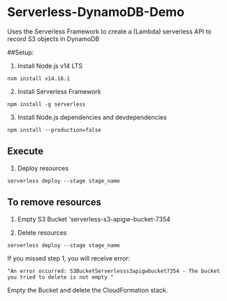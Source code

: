 # Serverless-DynamoDB-Demo
Uses the Serverless Framework to create a (Lambda) serverless API to record S3 objects in DynamoDB

##Setup:

1) Install Node.js v14 LTS
```console
nvm install v14.16.1
```

2) Install Serverless Framework
```console
npm install -g serverless
```

3) Install Node.js dependencies and devdependencies
```console
npm install --production=false
```

## Execute

1) Deploy resources
```console
serverless deploy --stage stage_name
```

## To remove resources

1) Empty S3 Bucket 'serverless-s3-apigw-bucket-7354

2) Delete resources
```console
serverless deploy --stage stage_name
```

  If you missed step 1, you will receive error:
  
    "An error occurred: S3BucketServerlesss3apigwbucket7354 - The bucket you tried to delete is not empty "
  
  Empty the Bucket and delete the CloudFormation stack.